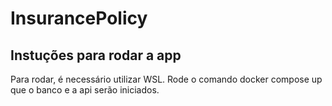 # InsurancePolicy

## Instuções para rodar a app
Para rodar, é necessário utilizar WSL. Rode o comando docker compose up que o banco e a api serão iniciados.